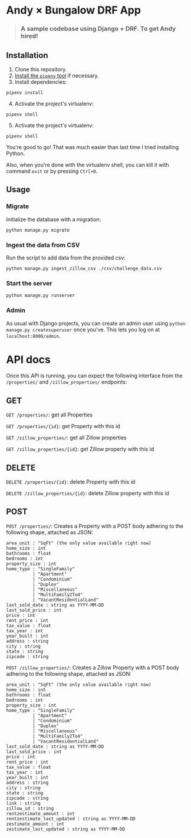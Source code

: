 # Andy × Bungalow DRF App

> ### A sample codebase using Django + DRF. To get Andy hired!

## Installation

1. Clone this repository.
2. [Install the `pipenv` tool](https://github.com/pypa/pipenv#installation) if necessary.
3. Install dependencies:

```
pipenv install
```

4. Activate the project's virtualenv:

```
pipenv shell
```

5. Activate the project's virtualenv:

```
pipenv shell
```

You're good to go! That was much easier than last time I tried installing Python.

Also, when you're done with the virtualenv shell, you can kill it with command `exit` or by pressing `Ctrl+D`.

## Usage

### Migrate

Initialize the database with a migration:

```
python manage.py migrate
```

### Ingest the data from CSV

Run the script to add data from the provided csv:

```
python manage.py ingest_zillow_csv ./csv/challenge_data.csv
```

### Start the server

```
python manage.py runserver
```

### Admin

As usual with Django projects, you can create an admin user using `python manage.py createsuperuser` once you've. This lets you log on at `localhost:8000/admin`.

# API docs

Once this API is running, you can expect the following interface from the `/properties/` and `/zillow_properties/` endpoints:

## GET

`GET /properties/`: get all Properties

`GET /properties/{id}`: get Property with this id

`GET /zillow_properties/`: get all Zillow properties

`GET /zillow_properties/{id}`: get Zillow property with this id

## DELETE

`DELETE /properties/{id}`: delete Property with this id

`DELETE /zillow_properties/{id}`: delete Zillow property with this id

## POST

`POST /properties/`: Creates a Property with a POST body adhering to the following shape, attached as JSON:

```
area_unit : "SqFt" (the only value available right now)
home_size : int
bathrooms : float
bedrooms : int
property_size : int
home_type : "SingleFamily"
          | "Apartment"
          | "Condominium"
          | "Duplex"
          | "Miscellaneous"
          | "MultiFamily2To4"
          | "VacantResidentialLand"
last_sold_date : string as YYYY-MM-DD
last_sold_price : int
price : int
rent_price : int
tax_value : float
tax_year : int
year_built : int
address : string
city : string
state : string
zipcode : string
```

`POST /zillow_properties/`: Creates a Zillow Property with a POST body adhering to the following shape, attached as JSON:

```
area_unit : "SqFt" (the only value available right now)
home_size : int
bathrooms : float
bedrooms : int
property_size : int
home_type : "SingleFamily"
          | "Apartment"
          | "Condominium"
          | "Duplex"
          | "Miscellaneous"
          | "MultiFamily2To4"
          | "VacantResidentialLand"
last_sold_date : string as YYYY-MM-DD
last_sold_price : int
price : int
rent_price : int
tax_value : float
tax_year : int
year_built : int
address : string
city : string
state : string
zipcode : string
link : string
zillow_id : string
rentzestimate_amount : int
rentzestimate_last_updated : string as YYYY-MM-DD
zestimate_amount : int
zestimate_last_updated : string as YYYY-MM-DD
```
